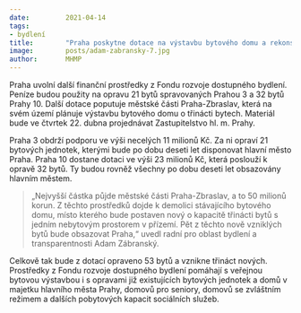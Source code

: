```yaml
---
date:         2021-04-14
tags:         
- bydlení
title:        "Praha poskytne dotace na výstavbu bytového domu a rekonstrukce bytového fondu městských částí"
image: 	      posts/adam-zabransky-7.jpg
author:       MHMP
---
```


Praha uvolní další finanční prostředky z Fondu rozvoje dostupného bydlení. Peníze budou použity na opravu 21 bytů spravovaných Prahou 3 a 32 bytů Prahy 10. Další dotace poputuje městské části Praha-Zbraslav, která na svém území plánuje výstavbu bytového domu o třinácti bytech. Materiál bude ve čtvrtek 22. dubna projednávat Zastupitelstvo hl. m. Prahy.

Praha 3 obdrží podporu ve výši necelých 11 milionů Kč. Za ni opraví 21 bytových jednotek, kterými bude po dobu deseti let disponovat hlavní město Praha. Praha 10 dostane dotaci ve výši 23 milionů Kč, která poslouží k opravě 32 bytů. Ty budou rovněž všechny po dobu deseti let obsazovány hlavním městem.

> „Nejvyšší částka půjde městské části Praha-Zbraslav, a to 50 milionů korun.  Z těchto prostředků dojde k demolici stávajícího bytového domu, místo kterého bude postaven nový o kapacitě třinácti bytů s jedním nebytovým prostorem v přízemí. Pět z těchto nově vzniklých bytů bude obsazovat Praha,“ uvedl radní pro oblast bydlení a transparentnosti Adam Zábranský.

Celkově tak bude z dotací opraveno 53 bytů a vznikne třináct nových. Prostředky z Fondu rozvoje dostupného bydlení pomáhají s veřejnou bytovou výstavbou i s opravami již existujících bytových jednotek a domů v majetku hlavního města Prahy, domovů pro seniory, domovů se zvláštním režimem a dalších pobytových kapacit sociálních služeb.
